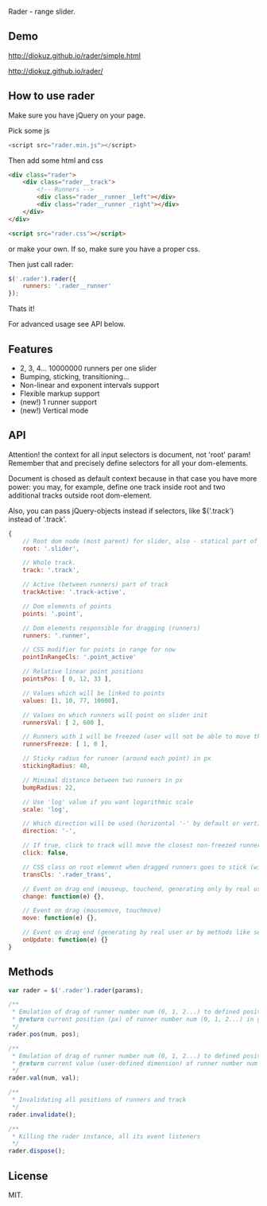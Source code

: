 Rader - range slider.

## Demo

http://diokuz.github.io/rader/simple.html

http://diokuz.github.io/rader/

## How to use rader

Make sure you have jQuery on your page.

Pick some js

```js
<script src="rader.min.js"></script>
```

Then add some html and css

```html
<div class="rader">
    <div class="rader__track">
        <!-- Runners -->
        <div class="rader__runner _left"></div>
        <div class="rader__runner _right"></div>
    </div>
</div>

<script src="rader.css"></script>
```

or make your own. If so, make sure you have a proper css.

Then just call rader:

```js
$('.rader').rader({
    runners: '.rader__runner'
});
```

Thats it!

For advanced usage see API below.

## Features

- 2, 3, 4... 10000000 runners per one slider
- Bumping, sticking, transitioning...
- Non-linear and exponent intervals support
- Flexible markup support
- (new!) 1 runner support
- (new!) Vertical mode

## API

Attention! the context for all input selectors is document, not 'root' param! Remember that and precisely define selectors for all your dom-elements.

Document is chosed as default context because in that case you have more power: you may, for example, define one track inside root and two additional tracks outside root dom-element.

Also, you can pass jQuery-objects instead if selectors, like $('.track') instead of '.track'.

```js
{
    // Root dom node (most parent) for slider, also - statical part of track
    root: '.slider',

    // Whole track.
    track: '.track',

    // Active (between runners) part of track
    trackActive: '.track-active',

    // Dom elements of points
    points: '.point',

    // Dom elements responsible for dragging (runners)
    runners: '.runner',

    // CSS modifier for points in range for now
    pointInRangeCls: '.point_active'

    // Relative linear point positions
    pointsPos: [ 0, 12, 33 ],

    // Values which will be linked to points
    values: [1, 10, 77, 10000],

    // Values on which runners will point on slider init
    runnersVal: [ 2, 600 ],

    // Runners with 1 will be freezed (user will not be able to move them)
    runnersFreeze: [ 1, 0 ],

    // Sticky radius for runner (around each point) in px
    stickingRadius: 40,

    // Minimal distance between two runners in px
    bumpRadius: 22,

    // Use 'log' value if you want logarithmic scale
    scale: 'log',

    // Which direction will be used (horizontal '-' by default or vertical '|') for slider
    direction: '-',

    // If true, click to track will move the closest non-freezed runner to click point
    click: false,

    // CSS class on root element when dragged runners goes to stick (with transition) on point
    transCls: '.rader_trans',

    // Event on drag end (mouseup, touchend, generating only by real user)
    change: function(e) {},

    // Event on drag (mousemove, touchmove)
    move: function(e) {},

    // Event on drag end (generating by real user or by methods like setters .pos and .val)
    onUpdate: function(e) {}
}
```

## Methods

```js
var rader = $('.rader').rader(params);

/**
 * Emulation of drag of runner number num (0, 1, 2...) to defined position pos (px)
 * @return current position (px) of runner number num (0, 1, 2...) in getter mode, and rader instance in setter mode
 */
rader.pos(num, pos);

/**
 * Emulation of drag of runner number num (0, 1, 2...) to defined position of value val (user-defined dimension)
 * @return current value (user-defined dimension) of runner number num (0, 1, 2...) in getter mode, and rader instance in setter mode
 */
rader.val(num, val);

/**
 * Invalidating all positions of runners and track
 */
rader.invalidate();

/**
 * Killing the rader instance, all its event listeners
 */
rader.dispose();

```

## License

MIT.